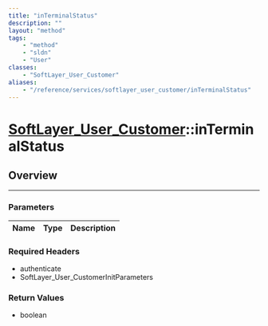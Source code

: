 ```yaml
---
title: "inTerminalStatus"
description: ""
layout: "method"
tags:
    - "method"
    - "sldn"
    - "User"
classes:
    - "SoftLayer_User_Customer"
aliases:
    - "/reference/services/softlayer_user_customer/inTerminalStatus"
---
```

# [SoftLayer_User_Customer](/reference/services/SoftLayer_User_Customer)::inTerminalStatus




## Overview 


-----

### Parameters 
|Name | Type | Description |
| --- | --- | --- |


### Required Headers
* authenticate
* SoftLayer_User_CustomerInitParameters


### Return Values
* boolean




